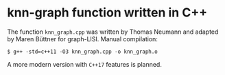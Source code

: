 # knn-graph function written in C++

The function `knn_graph.cpp` was written by Thomas Neumann and adapted by Maren Büttner for graph-LISI. 
Manual compilation: 
```
$ g++ -std=c++11 -O3 knn_graph.cpp -o knn_graph.o
```
A more modern version with `C++17` features is planned.
